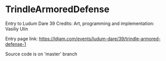 # TrindleArmoredDefense
Entry to Ludum Dare 39
Credits:
  Art, programming and implementation: Vasiliy Ulin
 
Entry page link: https://ldjam.com/events/ludum-dare/39/trindle-armored-defense-1

Source code is on 'master' branch
